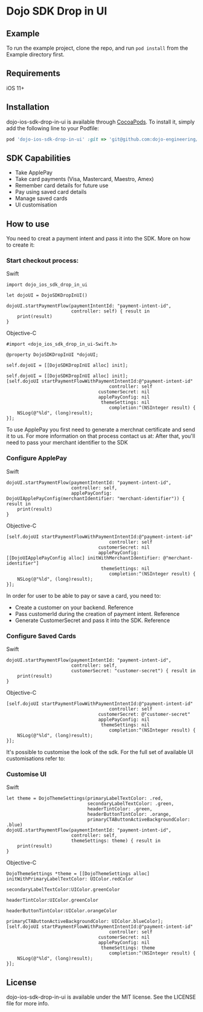 # Dojo SDK Drop in UI

## Example

To run the example project, clone the repo, and run `pod install` from the Example directory first.

## Requirements

iOS 11+

## Installation

dojo-ios-sdk-drop-in-ui is available through [CocoaPods](https://cocoapods.org). To install
it, simply add the following line to your Podfile:

```ruby
pod 'dojo-ios-sdk-drop-in-ui' :git => 'git@github.com:dojo-engineering/dojo-ios-sdk-drop-in-ui.git', :tag => '1.0.0'
```

## SDK Capabilities
- Take ApplePay
- Take card payments (Visa, Mastercard, Maestro, Amex)
- Remember card details for future use
- Pay using saved card details
- Manage saved cards 
- UI customisation

## How to use

You need to creat a payment intent and pass it into the SDK. More on how to create it: 

### Start checkout process:
Swift
```
import dojo_ios_sdk_drop_in_ui

let dojoUI = DojoSDKDropInUI()

dojoUI.startPaymentFlow(paymentIntentId: "payment-intent-id",
                        controller: self) { result in
    print(result)
}
```
Objective-C
```
#import <dojo_ios_sdk_drop_in_ui-Swift.h>

@property DojoSDKDropInUI *dojoUI;

self.dojoUI = [[DojoSDKDropInUI alloc] init];

self.dojoUI = [[DojoSDKDropInUI alloc] init];
[self.dojoUI startPaymentFlowWithPaymentIntentId:@"payment-intent-id"
                                      controller: self
                                  customerSecret: nil
                                  applePayConfig: nil
                                   themeSettings: nil
                                      completion:^(NSInteger result) {
    NSLog(@"%ld", (long)result);
}];
```

To use ApplePay you first need to generate a merchnat certificate and send it to us. For more information on that process contact us at:
After that, you'll need to pass your merchant identifier to the SDK

### Configure ApplePay
Swift
```
dojoUI.startPaymentFlow(paymentIntentId: "payment-intent-id",
                        controller: self,
                        applePayConfig: DojoUIApplePayConfig(merchantIdentifier: "merchant-identifier")) { result in
    print(result)
}
```
Objective-C
```
[self.dojoUI startPaymentFlowWithPaymentIntentId:@"payment-intent-id"
                                      controller: self
                                  customerSecret: nil
                                  applePayConfig: [[DojoUIApplePayConfig alloc] initWithMerchantIdentifier: @"merchant-identifier"]
                                   themeSettings: nil
                                      completion:^(NSInteger result) {
    NSLog(@"%ld", (long)result);
}];
```

In order for user to be able to pay or save a card, you need to:
- Create a customer on your backend. Reference
- Pass customerId during the creation of payment intent. Reference 
- Generate CustomerSecret and pass it into the SDK. Reference

### Configure Saved Cards
Swift
```
dojoUI.startPaymentFlow(paymentIntentId: "payment-intent-id",
                        controller: self,
                        customerSecret: "customer-secret") { result in
    print(result)
}
```
Objective-C
```
[self.dojoUI startPaymentFlowWithPaymentIntentId:@"payment-intent-id"
                                      controller: self
                                  customerSecret: @"customer-secret"
                                  applePayConfig: nil
                                   themeSettings: nil
                                      completion:^(NSInteger result) {
    NSLog(@"%ld", (long)result);
}];
```
It's possible to customise the look of the sdk. For the full set of available UI customisations refer to: 

### Customise UI
Swift
```
let theme = DojoThemeSettings(primaryLabelTextColor: .red,
                              secondaryLabelTextColor: .green,
                              headerTintColor: .green,
                              headerButtonTintColor: .orange,
                              primaryCTAButtonActiveBackgroundColor: .blue)
dojoUI.startPaymentFlow(paymentIntentId: "payment-intent-id",
                        controller: self,
                        themeSettings: theme) { result in
    print(result)
}
```
Objective-C
```
DojoThemeSettings *theme = [[DojoThemeSettings alloc] initWithPrimaryLabelTextColor: UIColor.redColor
                                                            secondaryLabelTextColor:UIColor.greenColor
                                                                    headerTintColor:UIColor.greenColor
                                                              headerButtonTintColor:UIColor.orangeColor
                                              primaryCTAButtonActiveBackgroundColor: UIColor.blueColor];
[self.dojoUI startPaymentFlowWithPaymentIntentId:@"payment-intent-id"
                                      controller: self
                                  customerSecret: nil
                                  applePayConfig: nil
                                   themeSettings: theme
                                      completion:^(NSInteger result) {
    NSLog(@"%ld", (long)result);
}];
```

## License

dojo-ios-sdk-drop-in-ui is available under the MIT license. See the LICENSE file for more info.
